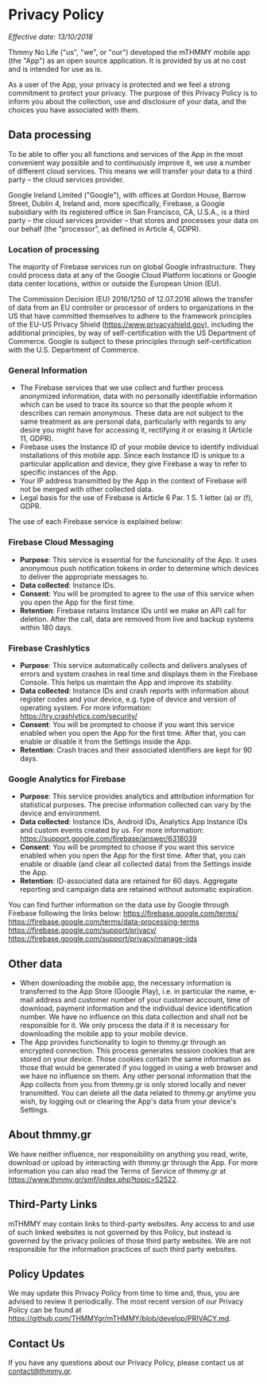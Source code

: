 # Privacy Policy

*Effective date: 13/10/2018*

Thmmy No Life ("us", "we", or "our") developed the mTHMMY mobile app (the "App") as an open source application. It is provided by us at no cost and is intended for use as is.

As a user of the App, your privacy is protected and we feel a strong commitment to protect your privacy. The purpose of this Privacy Policy is to inform you about the collection, use and disclosure of your data, and the choices you have associated with them.

## Data processing

To be able to offer you all functions and services of the App in the most convenient way possible and to continuously improve it, we use a number of different cloud services. This means we will transfer your data to a third party – the cloud services provider.

Google Ireland Limited ("Google"), with offices at Gordon House, Barrow Street, Dublin 4, Ireland and, more specifically, Firebase, a Google subsidiary with its registered office in San Francisco, CA, U.S.A., is a third party – the cloud services provider – that stores and processes your data on our behalf (the "processor", as defined in Article 4, GDPR).

### Location of processing

The majority of Firebase services run on global Google infrastructure. They could process data at any of the Google Cloud Platform locations or Google data center locations, within or outside the European Union (EU).

The Commission Decision (EU) 2016/1250 of 12.07.2016 allows the transfer of data from an EU controller or processor of orders to organizations in the US that have committed themselves to adhere to the framework principles of the EU-US Privacy Shield (<https://www.privacyshield.gov>), including the additional principles, by way of self-certification with the US Department of Commerce. Google is subject to these principles through self-certification with the U.S. Department of Commerce.

### General Information

* The Firebase services that we use collect and further process anonymized information, data with no personally identifiable information which can be used to trace its source so that the people whom it describes can remain anonymous. These data are not subject to the same treatment as are personal data, particularly with regards to any desire you might have for accessing it, rectifying it or erasing it (Article 11, GDPR).
* Firebase uses the Instance ID of your mobile device to identify individual installations of this mobile app. Since each Instance ID is unique to a particular application and device, they give Firebase a way to refer to specific instances of the App.
* Your IP address transmitted by the App in the context of Firebase will not be merged with other collected data.
* Legal basis for the use of Firebase is Article 6 Par. 1 S. 1 letter (a) or (f), GDPR.

The use of each Firebase service is explained below:

### Firebase Cloud Messaging

* **Purpose**: This service is essential for the funcionality of the App. It uses anonymous push notification tokens in order to determine which devices to deliver the appropriate messages to.
* **Data collected**: Instance IDs.
* **Consent**: You will be prompted to agree to the use of this service when you open the App for the first time.
* **Retention**: Firebase retains Instance IDs until we make an API call for deletion. After the call, data are removed from live and backup systems within 180 days.

### Firebase Crashlytics

* **Purpose**: This service automatically collects and delivers analyses of errors and system crashes in real time and displays them in the Firebase Console. This  helps us maintain the App and improve its stability.
* **Data collected**: Instance IDs and crash reports with information about register codes and your device, e.g. type of device and version of operating system. For more information: <https://try.crashlytics.com/security/>
* **Consent**: You will be prompted to choose if you want this service enabled when you open the App for the first time. After that, you can enable or disable it from the Settings inside the App.
* **Retention**: Crash traces and their associated identifiers are kept for 90 days.

### Google Analytics for Firebase

* **Purpose**: This service provides analytics and attribution information for statistical purposes. The precise information collected can vary by the device and environment.
* **Data collected**: Instance IDs, Android IDs, Analytics App Instance IDs and custom events created by us. For more information: <https://support.google.com/firebase/answer/6318039>
* **Consent**: You will be prompted to choose if you want this service enabled when you open the App for the first time. After that, you can enable or disable (and clear all collected data) from the Settings inside the App.
* **Retention**: ID-associated data are retained for 60 days. Aggregate reporting and campaign data are retained without automatic expiration.

You can find further information on the data use by Google through Firebase following the links below:
<https://firebase.google.com/terms/>
<https://firebase.google.com/terms/data-processing-terms>
<https://firebase.google.com/support/privacy/>
<https://firebase.google.com/support/privacy/manage-iids>

## Other data

*	When downloading the mobile app, the necessary information is transferred to the App Store (Google Play), i.e. in particular the name, e-mail address and customer number of your customer account, time of download, payment information and the individual device identification number. We have no influence on this data collection and shall not be responsible for it. We only process the data if it is necessary for downloading the mobile app to your mobile device.
*	The App provides functionality to login to thmmy.gr through an encrypted connection. This process generates session cookies that are stored on your device. Those cookies contain the same information as those that would be generated if you logged in using a web browser and we have no influence on them. Any other personal information that the App collects from you from thmmy.gr is only stored locally and never transmitted. You can delete all the data related to thmmy.gr anytime you wish, by logging out or clearing the App's data from your device's Settings.

## About thmmy.gr

We have neither influence, nor responsibility on anything you read, write, download or upload by interacting with thmmy.gr through the App. For more information you can also read the Terms of Service of thmmy.gr at <https://www.thmmy.gr/smf/index.php?topic=52522>.

## Third-Party Links

mTHMMY may contain links to third-party websites. Any access to and use of such linked websites is not governed by this Policy, but instead is governed by the privacy policies of those third party websites. We are not responsible for the information practices of such third party websites.

## Policy Updates

We may update this Privacy Policy from time to time and, thus, you are advised to review it periodically. The most recent version of our Privacy Policy can be found at <https://github.com/THMMYgr/mTHMMY/blob/develop/PRIVACY.md>.

## Contact Us

If you have any questions about our Privacy Policy, please contact us at [contact@thmmy.gr](mailto:contact@thmmy.gr).
